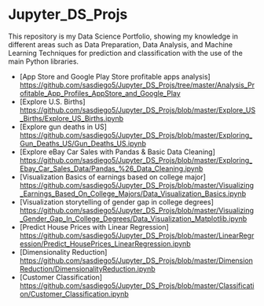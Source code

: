 # Jupyter_DS_Projs
This repository is my Data Science Portfolio, showing my knowledge in different areas such as Data Preparation, Data Analysis, and Machine Learning Techniques for prediction and classification with the use of the main Python libraries.

- [App Store and Google Play Store profitable apps analysis]
https://github.com/sasdiego5/Jupyter_DS_Projs/tree/master/Analysis_Profitable_App_Profiles_AppStore_and_Google_Play
- [Explore U.S. Births] 
https://github.com/sasdiego5/Jupyter_DS_Projs/blob/master/Explore_US_Births/Explore_US_Births.ipynb
- [Explore gun deaths in US] https://github.com/sasdiego5/Jupyter_DS_Projs/blob/master/Exploring_Gun_Deaths_US/Gun_Deaths_US.ipynb
- [Explore eBay Car Sales with Pandas & Basic Data Cleaning] https://github.com/sasdiego5/Jupyter_DS_Projs/blob/master/Exploring_Ebay_Car_Sales_Data/Pandas_%26_Data_Cleaning.ipynb
- [Visualization Basics of earnings based on college major] 
https://github.com/sasdiego5/Jupyter_DS_Projs/blob/master/Visualizing_Earnings_Based_On_College_Majors/Data_Visualization_Basics.ipynb
- [Visualization storytelling of gender gap in college degrees] 
https://github.com/sasdiego5/Jupyter_DS_Projs/blob/master/Visualizing_Gender_Gap_In_College_Degrees/Data_Visualization_Matplotlib.ipynb
- [Predict House Prices with Linear Regression] https://github.com/sasdiego5/Jupyter_DS_Projs/blob/master/LinearRegression/Predict_HousePrices_LinearRegression.ipynb
- [Dimensionality Reduction] https://github.com/sasdiego5/Jupyter_DS_Projs/blob/master/DimensionReduction/DimensionalityReduction.ipynb
- [Customer Classification] https://github.com/sasdiego5/Jupyter_DS_Projs/blob/master/Classification/Customer_Classification.ipynb

